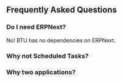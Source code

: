 ## Frequently Asked Questions

### Do I need ERPNext?
No!  BTU has no dependencies on ERPNext.

### Why not Scheduled Tasks?

### Why two applications?
